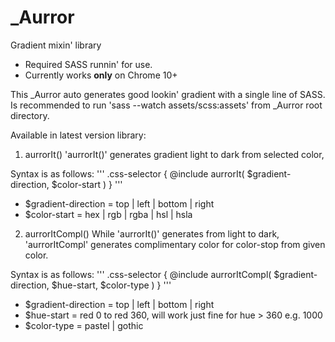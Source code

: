 # _Aurror
Gradient mixin' library

* Required SASS runnin' for use.
* Currently works **only** on Chrome 10+


This _Aurror auto generates good lookin' gradient with a single line of SASS.
Is recommended to run 'sass --watch assets/scss:assets' from _Aurror root directory.

Available in latest version library:

1. aurrorIt()
'aurrorIt()' generates gradient light to dark from selected color,


Syntax is as follows:
'''
.css-selector {
	@include aurrorIt( $gradient-direction, $color-start )
}
'''

* $gradient-direction = top | left | bottom | right
* $color-start = hex | rgb | rgba | hsl | hsla
 

2. aurrorItCompl()
While 'aurrorIt()' generates from light to dark, 'aurrorItCompl' generates complimentary color for color-stop from given color.

Syntax is as follows:
'''
.css-selector {
	@include aurrorItCompl( $gradient-direction, $hue-start, $color-type )
}
'''

* $gradient-direction = top | left | bottom | right
* $hue-start =  red 0 to red 360, will work just fine for hue > 360 e.g. 1000
* $color-type = pastel | gothic
